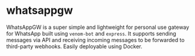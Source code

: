 # whatsappgw
WhatsAppGW is a super simple and lightweight for personal use gateway for WhatsApp built using `venom-bot` and `express`. It supports sending messages via API and receiving incoming messages to be forwarded to third-party webhooks. Easily deployable using Docker.
